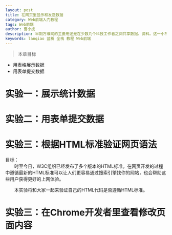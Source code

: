 ```yaml
---
layout: post
title: 在网页里显示和发送数据
category: Web前端入门教程
tags: Web前端
author: 曹小虎
description: 早期万维网的主要用途是在少数几个科技工作者之间共享数据、资料。这一小节跟大家讲解在网页上显示数据的方法，还有如何在网页上输入数据
keywords: lanqiao 蓝桥 全栈 教程 Web前端
---
```


> 本章目标

- 用表格展示数据
- 用表单提交数据

# 实验一：展示统计数据

# 实验二：用表单提交数据

# 实验三：根据HTML标准验证网页语法

目标：  
&emsp;&emsp;时至今日，W3C组织已经发布了多个版本的HTML标准。在网页开发的过程中遵循最新的HTML标准可以让人们更容易通过搜索引擎找你的网站，也会帮助这些用户获得更好的上网体验。

&emsp;&emsp;本实验将和大家一起来验证自己的HTML代码是否遵循HTML标准。

# 实验三：在Chrome开发者里查看修改页面内容



 
